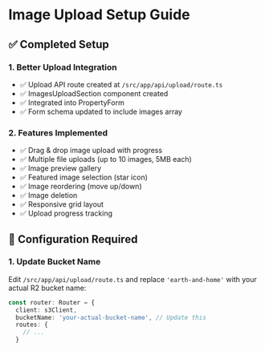 # Image Upload Setup Guide

## ✅ Completed Setup

### 1. Better Upload Integration
- ✅ Upload API route created at `/src/app/api/upload/route.ts`
- ✅ ImagesUploadSection component created
- ✅ Integrated into PropertyForm
- ✅ Form schema updated to include images array

### 2. Features Implemented
- ✅ Drag & drop image upload with progress
- ✅ Multiple file uploads (up to 10 images, 5MB each)
- ✅ Image preview gallery
- ✅ Featured image selection (star icon)
- ✅ Image reordering (move up/down)
- ✅ Image deletion
- ✅ Responsive grid layout
- ✅ Upload progress tracking

## 🔧 Configuration Required

### 1. Update Bucket Name
Edit `/src/app/api/upload/route.ts` and replace `'earth-and-home'` with your actual R2 bucket name:

```typescript
const router: Router = {
  client: s3Client,
  bucketName: 'your-actual-bucket-name', // Update this
  routes: {
    // ...
  }
};
```

### 2. Update Public URL
Edit `/src/components/property/form/sections/ImagesUploadSection.tsx` and update the URL construction:

```typescript
url: `https://your-bucket.r2.cloudflarestorage.com/${p.objectKey}`
```

Or better, add this to your environment variables:
- Add `NEXT_PUBLIC_R2_PUBLIC_URL=https://your-bucket.r2.cloudflarestorage.com` to `.env`
- Update the code to use `process.env.NEXT_PUBLIC_R2_PUBLIC_URL`

### 3. R2 CORS Configuration
Make sure your R2 bucket has CORS configured to allow uploads from your domain:

```json
[
  {
    "AllowedOrigins": ["http://localhost:3000", "https://yourdomain.com"],
    "AllowedMethods": ["GET", "PUT", "POST"],
    "AllowedHeaders": ["*"]
  }
]
```

## 🎯 How to Use

1. **Navigate to Property Form**: Go to `/property/add` (or wherever your property form is)
2. **Upload Images**: 
   - Drag and drop images or click to select
   - Up to 10 images, 5MB each
   - Supports JPEG, PNG, WebP, GIF
3. **Manage Images**:
   - Click star to set featured image
   - Use eye icon to preview
   - Use arrows to reorder
   - Use trash icon to delete
4. **Form Integration**: Images are automatically added to the form data as an array

## 🗂️ Form Data Structure

The images are stored in the form as:

```typescript
images: [
  {
    url: "https://bucket.r2.cloudflarestorage.com/path/to/image.jpg",
    key: "properties/temp/123456_image.jpg",
    name: "image.jpg",
    size: 1234567,
    type: "image/jpeg"
  }
  // ... more images
]
```

## 🚀 Next Steps

1. Update bucket name and URLs as mentioned above
2. Test the upload functionality
3. Consider adding:
   - Image compression before upload
   - Alt text for accessibility
   - Image metadata (camera settings, etc.)
   - Bulk delete functionality
   - Image cropping/editing tools

## 🛠️ File Structure

```
src/
├── app/api/upload/
│   └── route.ts                    # Upload API endpoint
├── components/property/form/
│   ├── PropertyForm.tsx           # Main form (updated)
│   ├── property-form-schema.ts    # Schema (updated)
│   └── sections/
│       └── ImagesUploadSection.tsx # New images section
└── components/ui/
    └── upload-dropzone-progress.tsx # Pre-installed component
```
